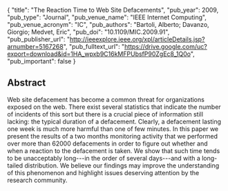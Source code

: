 {
  "title": "The Reaction Time to Web Site Defacements",
  "pub_year": 2009,
  "pub_type": "Journal",
  "pub_venue_name": "IEEE Internet Computing",
  "pub_venue_acronym": "IC",
  "pub_authors": "Bartoli, Alberto; Davanzo, Giorgio; Medvet, Eric",
  "pub_doi": "10.1109/MIC.2009.91",
  "pub_publisher_url": "http://ieeexplore.ieee.org/xpl/articleDetails.jsp?arnumber=5167268",
  "pub_fulltext_url": "https://drive.google.com/uc?export=download&id=1HA_wpxb9C16kMFPUbsfP90ZgEc8_1Q0o",
  "pub_important": false
}

## Abstract
Web site defacement has become a common threat for organizations exposed on the web. There exist several statistics that indicate the number of incidents of this sort but there is a crucial piece of information still lacking: the typical duration of a defacement. Clearly, a defacement lasting one week is much more harmful than one of few minutes. In this paper we present the results of a two months monitoring activity that we performed over more than 62000 defacements in order to figure out whether and when a reaction to the defacement is taken. We show that such time tends to be unacceptably long---in the order of several days---and with a long-tailed distribution. We believe our findings may improve the understanding of this phenomenon and highlight issues deserving attention by the research community.
